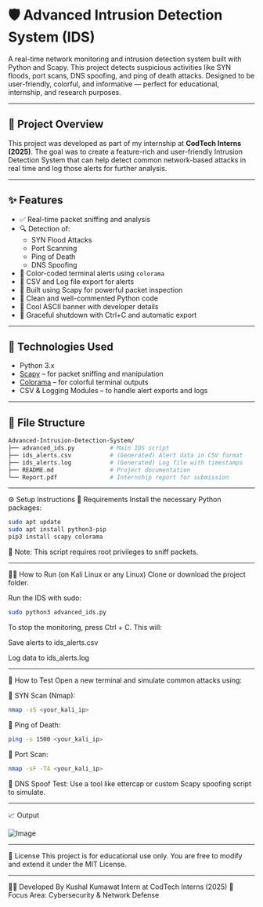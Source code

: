 # 🛡️ Advanced Intrusion Detection System (IDS)

A real-time network monitoring and intrusion detection system built with Python and Scapy. This project detects suspicious activities like SYN floods, port scans, DNS spoofing, and ping of death attacks. Designed to be user-friendly, colorful, and informative — perfect for educational, internship, and research purposes.

---

## 📌 Project Overview

This project was developed as part of my internship at **CodTech Interns (2025)**. The goal was to create a feature-rich and user-friendly Intrusion Detection System that can help detect common network-based attacks in real time and log those alerts for further analysis.

---

## ✨ Features

- ✅ Real-time packet sniffing and analysis
- 🔍 Detection of:
  - SYN Flood Attacks
  - Port Scanning
  - Ping of Death
  - DNS Spoofing
- 🎨 Color-coded terminal alerts using `colorama`
- 📂 CSV and Log file export for alerts
- 📡 Built using Scapy for powerful packet inspection
- 🧠 Clean and well-commented Python code
- 📛 Cool ASCII banner with developer details
- 🧘 Graceful shutdown with Ctrl+C and automatic export

---

## 🚀 Technologies Used

- Python 3.x
- [Scapy](https://scapy.net/) – for packet sniffing and manipulation
- [Colorama](https://pypi.org/project/colorama/) – for colorful terminal outputs
- CSV & Logging Modules – to handle alert exports and logs

---

## 📁 File Structure

```bash
Advanced-Intrusion-Detection-System/
├── advanced_ids.py          # Main IDS script
├── ids_alerts.csv           # (Generated) Alert data in CSV format
├── ids_alerts.log           # (Generated) Log file with timestamps
├── README.md                # Project documentation
└── Report.pdf               # Internship report for submission
```

---

⚙️ Setup Instructions
🔧 Requirements
Install the necessary Python packages:
```bash
sudo apt update
sudo apt install python3-pip
pip3 install scapy colorama
```
📌 Note: This script requires root privileges to sniff packets.

---

🏃‍♂️ How to Run (on Kali Linux or any Linux)
Clone or download the project folder.

Run the IDS with sudo:
```bash
sudo python3 advanced_ids.py
```
To stop the monitoring, press Ctrl + C. This will:

Save alerts to ids_alerts.csv

Log data to ids_alerts.log

---

🧪 How to Test
Open a new terminal and simulate common attacks using:

📍 SYN Scan (Nmap):
```bash
nmap -sS <your_kali_ip>
```
📍 Ping of Death:
```bash
ping -s 1500 <your_kali_ip>
```
📍 Port Scan:
```bash
nmap -sF -T4 <your_kali_ip>
```
📍 DNS Spoof Test:
Use a tool like ettercap or custom Scapy spoofing script to simulate.

---

📈 Output

![Image](https://github.com/user-attachments/assets/0c75fb8d-d390-42cd-939e-276c0ac7a4d7)

---

📜 License
This project is for educational use only. You are free to modify and extend it under the MIT License.

---

👨‍💻 Developed By
Kushal Kumawat
Intern at CodTech Interns (2025)
🔐 Focus Area: Cybersecurity & Network Defense
